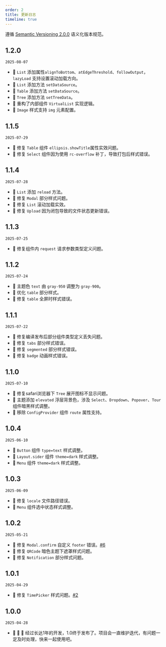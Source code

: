 ```yaml
---
order: 2
title: 更新日志
timeline: true
---
```


遵循 [Semantic Versioning 2.0.0](http://semver.org/lang/zh-CN/) 语义化版本规范。

## 1.2.0

`2025-08-07`

- 💄 `List` 添加属性`alignToBottom`、`atEdgeThreshold`、`followOutput`， `lazyLoad` 支持设置滚动加载方向。
- 💄 `List` 添加方法 `setDataSource`。
- 💄 `Table` 添加方法 `setDataSource`。
- 💄 `Tree` 添加方法 `setTreeData`。
- 🔧 重构了内部组件 `VirtualList` 实现逻辑。
- 💄 `Image` 样式支持 `img` 元素配置。

## 1.1.5

`2025-07-29`

- 🐞 修复 `Table` 组件 `ellipsis.showTitle`属性实效问题。
- 🐞 修复 `Select` 组件因为使用 `rc-overflow` 补丁，导致打包后样式错误。

## 1.1.4

`2025-07-28`

- 🔧 `List` 添加 `reload` 方法。
- 🐞 修复 `Modal` 部分样式问题。
- 🐞 修复 `List` 滚动加载实效。
- 🐞 修复 `Upload` 因为闭包导致的文件状态更新错误。

## 1.1.3

`2025-07-25`

- 🐞 修复组件内 `request` 请求参数类型定义问题。

## 1.1.2

`2025-07-24`

- 💄 主题色 `text` 由 `gray-950` 调整为 `gray-900`。
- 💄 优化 `table` 部分样式。
- 🐞 修复 `table` 全屏时样式错误。

## 1.1.1

`2025-07-22`

- 🐞 修复编译发布后部分组件类型定义丢失问题。
- 🐞 修复 `tabs` 部分样式错误。
- 🐞 修复 `segmented` 部分样式错误。
- 🐞 修复 `badge` 动画样式错误。

## 1.1.0

`2025-07-10`

- 🐞 修复safari浏览器下 `Tree` 展开图标不显示问题。
- 💄 主题添加 `elevated` 浮层背景色，涉及 `Select`、`Dropdown`、`Popover`、`Tour` 组件暗黑样式调整。
- 🔧 移除 `ConfigProvider` 组件 `route` 属性支持。

## 1.0.4

`2025-06-10`

- 💄 `Button` 组件 `type=text` 样式调整。
- 💄 `Layout.sider` 组件 `theme=dark` 样式调整。
- 💄 `Menu` 组件 `theme=dark` 样式调整。

## 1.0.3

`2025-06-09`

- 🐞 修复 `locale` 文件路径错误。
- 💄 `Menu` 组件选中状态样式调整。

## 1.0.2

`2025-05-21`

- 🐞 修复 `Modal.confirm` 自定义 `footer` 错误。[#6](https://github.com/metisjs/metis-ui/issues/6)
- 💄 修复 `QRCode` 暗色主题下遮罩样式问题。
- 💄 修复 `Notification` 部分样式问题。

## 1.0.1

`2025-04-29`

- 🐞 修复 `TimePicker` 样式问题。[#2](https://github.com/metisjs/metis-ui/issues/2)

## 1.0.0

`2025-04-28`

- 🎉 🎉 🎉 经过长达1年的开发，1.0终于发布了。项目会一直维护迭代，有问题一定及时处理，快来一起使用吧。
